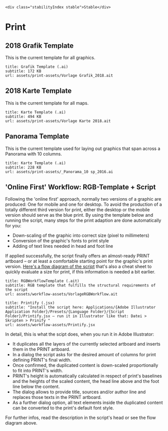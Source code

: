 ```html|span-1,no-source,plain
<div class="stabilityIndex stable">Stable</div>
```

# Print

## 2018 Grafik Template

This is the current template for all graphics.

```download
title: Grafik Template (.ai)
subtitle: 172 KB
url: assets/print-assets/Vorlage Grafik_2018.ait
```

## 2018 Karte Template

This is the current template for all maps.

```download
title: Karte Template (.ai)
subtitle: 494 KB
url: assets/print-assets/Vorlage Karte 2018.ait
```

## Panorama Template

This is the current template used for laying out graphics that span across a Panorama with 10 columns.

```download
title: Karte Template (.ai)
subtitle: 228 KB
url: assets/print-assets/_Panorama_10 sp_2016.ai
```

## 'Online First' Workflow: RGB-Template + Script

Following the 'online first' approach, normally two versions of a graphic are produced: One for mobile and one for desktop. To avoid the production of a totally different third version for print, either the desktop or the mobile version should serve as the blue print. By using the template below and running the script, many steps for the print adaption are done automatically for you:

- Down-scaling of the graphic into correct size (pixel to millimeters)
- Conversion of the graphic's fonts to print style
- Adding of text lines needed in head and foot line

If applied successfully, the script finally offers an almost-ready PRINT artboard – or at least a comfortable starting point for the graphic's print version.
[Here's a flow diagram of the script](assets/workflow-assets/script-flowdiagram.pdf) that's also a cheat sheet to quickly evaluate a size for print, if this information is needed a bit earlier.

```download
title: RGBWorkflowTemplate (.ait)
subtitle: RGB template that fulfills the structural requirements of the script
url: assets/workflow-assets/VorlageRGBWorkflow.ait
```

```download
title: Printify (.jsx)
subtitle: "Install the script here: Applications/{Adobe Illustrator Application Folder}/Presets/{Language Folder}/{Script Folder}/Printify.jsx – run it in Illustrator like that: Datei > Skripten > Prinify "
url: assets/workflow-assets/Printify.jsx
```

In detail, this is what the scipt does, when you run it in Adobe Illustrator:

- It duplicates all the layers of the currently selected artboard and inserts them in the PRINT artboard.
- In a dialog the script asks for the desired amount of columns for print defining PRINT's final width.
- Once confirmed, the duplicated content is down-scaled proportionally to fit into PRINT's width.
- PRINT's height is automatically calculated in respect of print's baselines and the heights of the scaled content, the head line above and the foot line below the content.
- The dialog allows to provide title, sources and/or author line and replaces those texts in the PRINT artboard.
- As a further dialog option, all text elements inside the duplicated content can be converted to the print's default font style.

For further infos, read the description in the script's head or see the flow diagram above.

